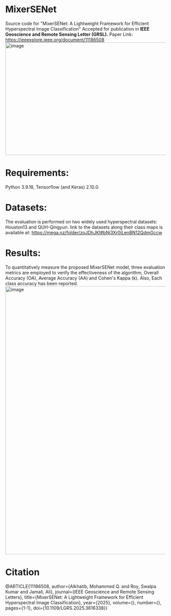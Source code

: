 # MixerSENet
Source code for "MixerSENet: A Lightweight Framework for Efficient Hyperspectral Image Classification" Accepted for publication in **IEEE Geoscience and Remote Sensing Letter (GRSL).**
Paper Link: https://ieeexplore.ieee.org/document/11186508
<img width="997" height="354" alt="image" src="https://github.com/user-attachments/assets/be2897fd-ffce-4fb5-86d6-e3a5d76fabc4" />

# Requirements:
Python 3.9.18, Tensorflow (and Keras) 2.10.0.

# Datasets:
The evaluation is performed on two widely used hyperspectral datasets: Houston13 and QUH-Qingyun. link to the datasets along their class maps is available at:
https://mega.nz/folder/zoJDhJKI#bNj3Xr0iLenBN12QdmGccw

# Results:
To quantitatively measure the proposed MixerSENet model, three evaluation metrics are employed to verify the effectiveness of the algorithm, Overall Accuracy (OA), Average Accuracy (AA) and Cohen's Kappa (k). Also, Each class accuracy has been reported.
<img width="739" height="843" alt="image" src="https://github.com/user-attachments/assets/4e8a71f1-8978-415d-ad05-0dd534a8ecf1" />

# Citation
@ARTICLE{11186508,
  author={Alkhatib, Mohammed Q. and Roy, Swalpa Kumar and Jamali, Ali},
  journal={IEEE Geoscience and Remote Sensing Letters}, 
  title={MixerSENet: A Lightweight Framework for Efficient Hyperspectral Image Classification}, 
  year={2025},
  volume={},
  number={},
  pages={1-1},
  doi={10.1109/LGRS.2025.3616338}}
